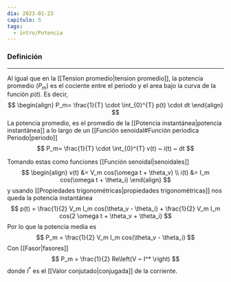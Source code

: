```yaml
---
dia: 2023-01-23
capitulo: 5
tags:
  - intro/Potencia
---
```

### Definición
---
Al igual que en la [[Tension promedio|tension promedio]], la potencia promedio ($P_m$) es el cociente entre el periodo y el area bajo la curva de la función $p(t)$. Es decir, 
$$
\begin{align}
P_m= \frac{1}{T} \cdot \int_{0}^{T} p(t) \cdot dt
\end{align}
$$
La potencia promedio, es el promedio de la [[Potencia instantánea|potencia instantánea]] a lo largo de un [[Función senoidal#Función periodica Periodo|periodo]]
$$ P_m= \frac{1}{T} \cdot \int_{0}^{T} v(t) ~ i(t) ~ dt $$

Tomando estas como funciones [[Función senoidal|senoidales]] $$ \begin{align} 
	v(t) &= V_m cos(\omega t + \theta_v) \\
	i(t) &= I_m cos(\omega t + \theta_i)
\end{align} $$
y usando [[Propiedades trigonométricas|propiedades trigonométricas]] nos queda la potencia instantánea $$ p(t) = \frac{1}{2} V_m I_m cos(\theta_v - \theta_i) + \frac{1}{2} V_m I_m cos(2 \omega t + \theta_v + \theta_i) $$
Por lo que la potencia media es $$ P_m = \frac{1}{2} V_m I_m cos(\theta_v - \theta_i) $$
Con [[Fasor|fasores]] $$ P_m = \frac{1}{2} Re\left(V ~ I^* \right) $$ donde $I^*$ es el [[Valor conjutado|conjugada]] de la corriente.